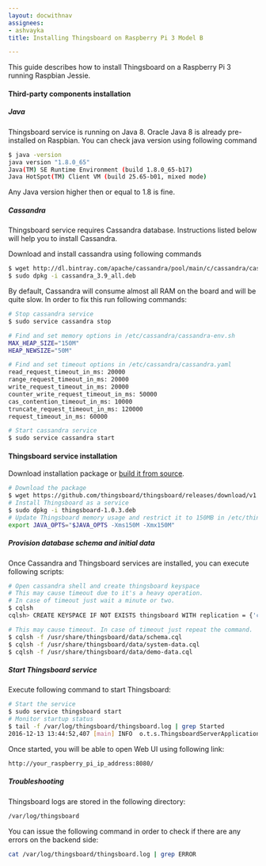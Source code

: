 ```yaml
---
layout: docwithnav
assignees:
- ashvayka
title: Installing Thingsboard on Raspberry Pi 3 Model B

---
```


This guide describes how to install Thingsboard on a Raspberry Pi 3 running Raspbian Jessie.

#### Third-party components installation

##### Java

Thingsboard service is running on Java 8. Oracle Java 8 is already pre-installed on Raspbian. 
You can check java version using following command

```bash
$ java -version
java version "1.8.0_65"
Java(TM) SE Runtime Environment (build 1.8.0_65-b17)
Java HotSpot(TM) Client VM (build 25.65-b01, mixed mode)
```

Any Java version higher then or equal to 1.8 is fine. 

##### Cassandra

Thingsboard service requires Cassandra database.
Instructions listed below will help you to install Cassandra.

Download and install cassandra using following commands

```bash
$ wget http://dl.bintray.com/apache/cassandra/pool/main/c/cassandra/cassandra_3.9_all.deb
$ sudo dpkg -i cassandra_3.9_all.deb
```

By default, Cassandra will consume almost all RAM on the board and will be quite slow. 
In order to fix this run following commands:

```bash
# Stop cassandra service
$ sudo service cassandra stop

# Find and set memory options in /etc/cassandra/cassandra-env.sh
MAX_HEAP_SIZE="150M"
HEAP_NEWSIZE="50M"

# Find and set timeout options in /etc/cassandra/cassandra.yaml
read_request_timeout_in_ms: 20000
range_request_timeout_in_ms: 20000
write_request_timeout_in_ms: 20000
counter_write_request_timeout_in_ms: 50000
cas_contention_timeout_in_ms: 10000
truncate_request_timeout_in_ms: 120000
request_timeout_in_ms: 60000

# Start cassandra service
$ sudo service cassandra start
```

#### Thingsboard service installation

Download installation package or [build it from source](/docs/user-guide/install/building-from-source).

```bash
# Download the package
$ wget https://github.com/thingsboard/thingsboard/releases/download/v1.0.3/thingsboard-1.0.3.deb
# Install Thingsboard as a service
$ sudo dpkg -i thingsboard-1.0.3.deb
# Update Thingsboard memory usage and restrict it to 150MB in /etc/thingsboard/conf/thingsboard.conf
export JAVA_OPTS="$JAVA_OPTS -Xms150M -Xmx150M"
```

##### Provision database schema and initial data

Once Cassandra and Thingsboard services are installed, you can execute following scripts:

```bash
# Open cassandra shell and create thingsboard keyspace
# This may cause timeout due to it's a heavy operation. 
# In case of timeout just wait a minute or two.
$ cqlsh
cqlsh> CREATE KEYSPACE IF NOT EXISTS thingsboard WITH replication = {'class' : 'SimpleStrategy', 'replication_factor' : 1};

# This may cause timeout. In case of timeout just repeat the command.
$ cqlsh -f /usr/share/thingsboard/data/schema.cql
$ cqlsh -f /usr/share/thingsboard/data/system-data.cql
$ cqlsh -f /usr/share/thingsboard/data/demo-data.cql
```

##### Start Thingsboard service

Execute following command to start Thingsboard:

```bash
# Start the service
$ sudo service thingsboard start
# Monitor startup status
$ tail -f /var/log/thingsboard/thingsboard.log | grep Started
2016-12-13 13:44:52,407 [main] INFO  o.t.s.ThingsboardServerApplication - Started ThingsboardServerApplication in 113.64 seconds (JVM running for 118.624)
```
 
Once started, you will be able to open Web UI using following link:

```bash
http://your_raspberry_pi_ip_address:8080/
```

##### Troubleshooting

Thingsboard logs are stored in the following directory:
 
```bash
/var/log/thingsboard
```

You can issue the following command in order to check if there are any errors on the backend side:
 
```bash
cat /var/log/thingsboard/thingsboard.log | grep ERROR
```

